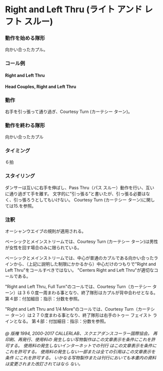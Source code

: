 
# Right and Left Thru (ライト アンド レフト スルー)
### 動作を始める隊形

向かい合ったカプル。 

### コール例

#### Right and Left Thru
#### Head Couples, Right and Left Thru

### 動作

右手を引っ張って通り過ぎ、Courtesy Turn (カーテシー ターン)。

### 動作を終わる隊形

向かい合ったカプル

### タイミング

６拍

### スタイリング

ダンサーは互いに右手を伸ばし、Pass Thru（パス スルー）動作を行い、互いに通り過ぎて手を離す。 文字的に”引っ張る”と書いたが、引っ張る必要はなく、引っ張ろうとしてもいけない。 Courtesy Turn (カーテシー ターン)に関しては15.を参照。

### 注釈

オーシャンウエイブの規則が適用される。

ベーシックとメインストリームでは、Courtesy Turn (カーテシー ターン)は男性が女性を回す場合のみに限られている。

ベーシックとメインストリームでは、中心が普通のカプルである向かい合ったラインから、（上記に説明した制限にかかるから）中心だけのつもりで"Right and Left Thru"をコールすべきではない。 "Centers Right and Left Thru"が適切なコールである。

"Right and Left Thru, Full Turn"のコールでは、Courtesy Turn（カーテシー ターン）は３６０度一周まわる事となり、終了隊形はカプルが背中合わせとなる。 第４部：付加細目：指示：分数を参照。

"Right and Left Thru and 1/4 More"のコールでは、Courtesy Turn（カーテシー ターン）は２７０度まわる事となり、終了隊形は右手のトゥー フェイスト ラインとなる。 第４部：付加細目：指示：分数を参照。

###### @ 版権 1994, 2000-2017 CALLERLAB、スクエアダンスコーラー国際協会。 再印刷、再発行、使用料の 発生しない写物製作はこの文章表示を条件にこれを許可する。 使用料の発生しないインターネットでの刊行 はこの文章表示を条件にこれを許可する。 使用料の発生しない一部または全ての引用はこの文章表示を条件 にこれを許可する。 いかなる写物製作または刊行においても本書内の資料は変更されまた改訂されてはなら ない。


